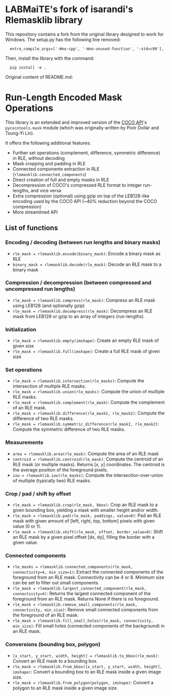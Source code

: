 # LABMaiTE's fork of isarandi's Rlemasklib library
This repository contains a fork from the original library designed to work for Windows. The setup.py has the following line removed:
```
  extra_compile_args=['-Wno-cpp', '-Wno-unused-function', '-std=c99'],
```

Then, install the library with the command:
```
  pip install -e .
```

Original content of README.md:
# Run-Length Encoded Mask Operations

This library is an extended and improved version of the [COCO API](https://github.com/cocodataset/cocoapi)'s `pycocotools.mask` module (which was originally written by Piotr Dollár and Tsung-Yi Lin).

It offers the following additional features:

- Further set operations (complement, difference, symmetric difference) in RLE, without decoding
- Mask cropping and padding in RLE
- Connected components extraction in RLE (`rlemasklib.connected_components`) 
- Direct creation of full and empty masks in RLE
- Decompression of COCO's compressed RLE format to integer run-lengths, and vice versa
- Extra compression (optional) using gzip on top of the LEB128-like encoding used by the COCO API (~40% reduction beyond
  the COCO compression)
- More streamlined API

## List of functions

### Encoding / decoding (between run lengths and binary masks)
- `rle_mask = rlemasklib.encode(binary_mask)`: Encode a binary mask as RLE
- `binary_mask = rlemasklib.decode(rle_mask)`: Decode an RLE mask to a binary mask

### Compression / decompression (between compressed and uncompressed run lengths)
- `rle_mask = rlemasklib.compress(rle_mask)`: Compress an RLE mask using LEB128 (and optionally gzip)
- `rle_mask = rlemasklib.decompress(rle_mask)`: Decompress an RLE mask from LEB128 or gzip to an array of integers (run-lengths)

### Initialization
- `rle_mask = rlemasklib.empty(imshape)`: Create an empty RLE mask of given size
- `rle_mask = rlemasklib.full(imshape)`: Create a full RLE mask of given size

### Set operations
- `rle_mask = rlemasklib.intersection(rle_masks)`: Compute the intersection of multiple RLE masks.
- `rle_mask = rlemasklib.union(rle_masks)`: Compute the union of multiple RLE masks.
- `rle_mask = rlemasklib.complement(rle_mask)`: Compute the complement of an RLE mask.
- `rle_mask = rlemasklib.difference(rle_mask1, rle_mask2)`: Compute the difference of two RLE masks.
- `rle_mask = rlemasklib.symmetric_difference(rle_mask1, rle_mask2)`: Compute the symmetric difference of two RLE masks.

### Measurements
- `area = rlemasklib.area(rle_mask)`: Compute the area of an RLE mask
- `centroid = rlemasklib.centroid(rle_mask)`: Compute the centroid of an RLE mask (or multiple masks). Returns [x, y] coordinates. The centroid is the average position of the foreground pixels. 
- `iou = rlemasklib.iou(rle_masks)`: Compute the intersection-over-union of multiple (typically two) RLE masks.


### Crop / pad / shift by offset
- `rle_mask = rlemasklib.crop(rle_mask, bbox)`: Crop an RLE mask to a given bounding box, yielding a mask with smaller height and/or width.
- `rle_mask = rlemasklib.pad(rle_mask, paddings, value=0)`: Pad an RLE mask with given amount of [left, right, top, bottom] pixels with given value (0 or 1).
- `rle_mask = rlemasklib.shift(rle_mask, offset, border_value=0)`: Shift an RLE mask by a given pixel offset [dx, dy], filling the border with a given value.

### Connected components
- `rle_masks = rlemasklib.connected_components(rle_mask, connectivity=4, min_size=1)`: Extract the connected components of the foreground from an RLE mask. Connectivity can be 4 or 8. Minimum size can be set to filter out small components.
- `rle_mask = rlemasklib.largest_connected_component(rle_mask, connectivity=4)`: Returns the largest connected component of the foreground from an RLE mask. Returns None if there is no foreground.
- `rle_mask = rlemasklib.remove_small_components(rle_mask, connectivity, min_size)`: Remove small connected components from the foreground of an RLE mask.
- `rle_mask = rlemasklib.fill_small_holes(rle_mask, connectivity, min_size)`: Fill small holes (connected components of the background) in an RLE mask.

### Conversions (bounding box, polygon)
- `[x_start, y_start, width, height] = rlemasklib.to_bbox(rle_mask)`: Convert an RLE mask to a bounding box.
- `rle_mask = rlemasklib.from_bbox([x_start, y_start, width, height], imshape)`: Convert a bounding box to an RLE mask inside a given image size.
- `rle_mask = rlemasklib.from_polygon(polygon, imshape)`: Convert a polygon to an RLE mask inside a given image size.
